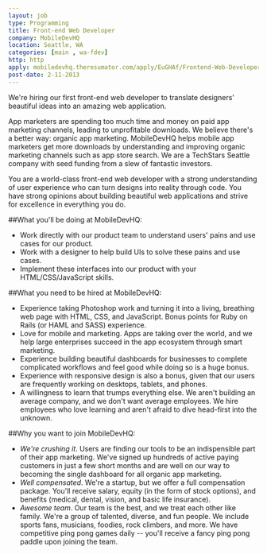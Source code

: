 ```yaml
---
layout: job
type: Programming
title: Front-end Web Developer
company: MobileDevHQ
location: Seattle, WA
categories: [main , wa-fdev]
http: http
apply: mobiledevhq.theresumator.com/apply/EuGHAf/Frontend-Web-Developer.html?source=WorkCreative.net
post-date: 2-11-2013
---
```


We're hiring our first front-end web developer to translate designers' beautiful
ideas into an amazing web application.

App marketers are spending too much time and money on paid app marketing
channels, leading to unprofitable downloads. We believe there's a better way:
organic app marketing. MobileDevHQ helps mobile app marketers get more
downloads by understanding and improving organic marketing channels such as
app store search. We are a TechStars Seattle company with seed funding from a
slew of fantastic investors.

You are a world-class front-end web developer with a strong understanding of
user experience who can turn designs into reality through code. You have strong
opinions about building beautiful web applications and strive for excellence in
everything you do.

##What you'll be doing at MobileDevHQ:
* Work directly with our product team to understand users' pains and use cases for our product.
* Work with a designer to help build UIs to solve these pains and use cases.
* Implement these interfaces into our product with your
HTML/CSS/JavaScript skills.

##What you need to be hired at MobileDevHQ:
* Experience taking Photoshop work and turning it into a living, breathing web page with HTML, CSS, and JavaScript. Bonus points for Ruby on Rails (or HAML and SASS) experience.
* Love for mobile and marketing. Apps are taking over the world, and we help large enterprises succeed in the app ecosystem through smart marketing.
* Experience building beautiful dashboards for businesses to complete complicated workflows and feel good while doing so is a huge bonus.
* Experience with responsive design is also a bonus, given that our users are frequently working on desktops, tablets, and phones.
* A willingness to learn that trumps everything else. We aren't building an average company, and we don't want average employees. We hire
employees who love learning and aren't afraid to dive head-first into the unknown.

##Why you want to join MobileDevHQ:
* *We're crushing it*. Users are finding our tools to be an indispensible part
of their app marketing. We've signed up hundreds of active paying
customers in just a few short months and are well on our way to
becoming the single dashboard for all organic app marketing.
* *Well compensated*. We're a startup, but we offer a full compensation
package. You'll receive salary, equity (in the form of stock options), and benefits (medical, dental, vision, and basic life insurance).
* *Awesome team*. Our team is the best, and we treat each other like family. We're a group of talented, diverse, and fun people. We include
sports fans, musicians, foodies, rock climbers, and more. We have competitive ping pong games daily -- you'll receive a fancy ping pong paddle upon joining the team.